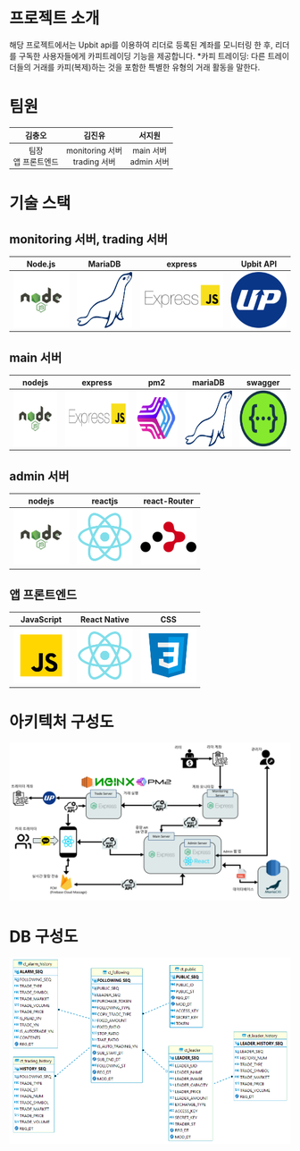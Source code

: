 # 프로젝트 소개

해당 프로젝트에서는 Upbit api를 이용하여 리더로 등록된 계좌를 모니터링 한 후, 리더를 구독한 사용자들에게 카피트레이딩 기능을 제공합니다.
*카피 트레이딩: 다른 트레이더들의 거래를 카피(복제)하는 것을 포함한 특별한 유형의 거래 활동을 말한다. 


# 팀원
|김충오|김진유|서지원|
|:---:|:---:|:---:|
|팀장<br>앱 프론트엔드|monitoring 서버<br>trading 서버|main 서버<br>admin 서버|

# 기술 스택
## monitoring 서버, trading 서버
|Node.js|MariaDB|express|Upbit API|
|---|---|---|---|
|<img src="./readme_img/node_js.svg" width="100" height="100" />|<img src="./readme_img/mariadb.svg" width="100" height="100" />|<img src="./readme_img/express.png" width="150" height="100" />|<img src="./readme_img/upbit.png" width="100" height="100" />|
## main 서버
|nodejs|express|pm2|mariaDB|swagger|
|---|---|---|---|---|
|<img src="./readme_img/node_js.svg" width="100" height="100" />|<img src="./readme_img/express.png" width="150" height="100" />|<img src="./readme_img/pm2.png" width="100" height="100" />|<img src="./readme_img/mariadb.svg" width="100" height="100" />|<img src="./readme_img/swagger.png" width="100" height="100" />|
## admin 서버
|nodejs|reactjs|react-Router| 
|---|---|---|
|<img src="./readme_img/node_js.svg" width="100" height="100" />|<img src="./readme_img/react.svg" width="100" height="100" />|<img src="./readme_img/react_router.svg" width="100" height="100" />|
## 앱 프론트엔드
|JavaScript|React Native|CSS|
|---|---|---|
|<img src="./readme_img/javascript.svg" width="100" height="100" />|<img src="./readme_img/react.svg" width="100" height="100" />|<img src="./readme_img/css.svg" width="100" height="100" />|
# 아키텍처 구성도
![poster](./readme_img/sys_arch.jpg)

# DB 구성도
![poster](./readme_img/db.png)


